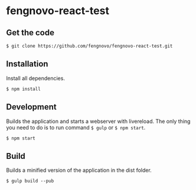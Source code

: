 # fengnovo-react-test


## Get the code

```
$ git clone https://github.com/fengnovo/fengnovo-react-test.git
```

## Installation

Install all dependencies. 

```
$ npm install
```


## Development

Builds the application and starts a webserver with livereload. The only thing you need to do is to run command `$ gulp` or `$ npm start`.

```
$ npm start 
```

## Build

Builds a minified version of the application in the dist folder.

```
$ gulp build --pub
```

